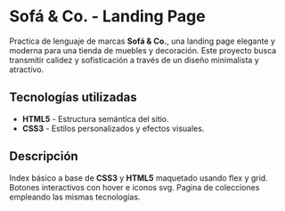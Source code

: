 # Sofá & Co. - Landing Page

Practica de lenguaje de marcas **Sofá & Co.**, una landing page elegante y moderna para una tienda de muebles y decoración. Este proyecto busca transmitir calidez y sofisticación a través de un diseño minimalista y atractivo.

## Tecnologías utilizadas

- **HTML5** - Estructura semántica del sitio.
- **CSS3** - Estilos personalizados y efectos visuales.

## Descripción

Index básico a base de **CSS3** y **HTML5** maquetado usando flex y grid. Botones interactivos con hover e iconos svg.
Pagina de colecciones empleando las mismas tecnologías.
